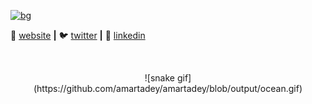 [![bg][banner]][website]


🏡 [website][website] **|** 
🐦 [twitter][twitter] **|** 
👔 [linkedin][linkedin]


<!--
**amartadey/amartadey** is a ✨ _special_ ✨ repository because its `README.md` (this file) appears on your GitHub profile.

Here are some ideas to get you started:

- 🔭 I’m currently working on ...
- 🌱 I’m currently learning ...
- 👯 I’m looking to collaborate on ...
- 🤔 I’m looking for help with ...
- 💬 Ask me about ...
- 📫 How to reach me: ...
- 😄 Pronouns: ...
- ⚡ Fun fact: ...
-->
[banner]: https://user-images.githubusercontent.com/34670651/91280744-d3a9e100-e7a4-11ea-881f-660873418cfc.jpg
[website]: https://amartadey.com/
[twitter]: https://twitter.com/Amartadey/
[linkedin]: https://www.linkedin.com/in/amartadey/
<br>
<div align="center">
![snake gif](https://github.com/amartadey/amartadey/blob/output/ocean.gif)
</div>

